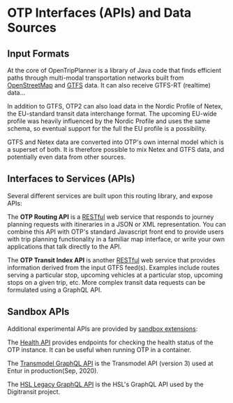 # OTP Interfaces (APIs) and Data Sources


## Input Formats

At the core of OpenTripPlanner is a library of Java code that finds efficient paths through multi-modal transportation networks built from [OpenStreetMap](http://wiki.openstreetmap.org/wiki/Main_Page) and [GTFS](https://developers.google.com/transit/gtfs/) data. It can also receive GTFS-RT (realtime) data...

In addition to GTFS, OTP2 can also load data in the Nordic Profile of Netex, the EU-standard transit data interchange format. The upcoming EU-wide profile was heavily influenced by the Nordic Profile and uses the same schema, so eventual support for the full the EU profile is a possibility.

GTFS and Netex data are converted into OTP's own internal model which is a superset of both. It is therefore possible to mix Netex and GTFS data, and potentially even data from other sources.

## Interfaces to Services (APIs)

Several different services are built upon this routing library, and expose APIs:

The **OTP Routing API** is a [RESTful](https://en.wikipedia.org/wiki/Representational_state_transfer) web service that responds to journey planning requests with itineraries in a JSON or XML representation. You can combine this API with OTP's standard Javascript front end to provide users with trip planning functionality in a familiar map interface, or write your own applications that talk directly to the API.

The **OTP Transit Index API** is another [RESTful](https://en.wikipedia.org/wiki/Representational_state_transfer) web service that provides information derived from the input GTFS feed(s). Examples include routes serving a particular stop, upcoming vehicles at a particular stop, upcoming stops on a given trip, etc. More complex transit data requests can be formulated using a GraphQL API.

## Sandbox APIs

Additional experimental APIs are provided by [sandbox extensions](SandboxExtension.md):

The [Health API](sandbox/HealthAPI.md) provides endpoints for checking the health status of the OTP instance. It can be useful when running OTP in a container.

The [Transmodel GraphQL API](sandbox/TransmodelApi.md) is the Transmodel API (version 3) used at Entur in production(Sep, 2020).

The [HSL Legacy GraphQL API](sandbox/LegacyGraphQLApi.md) is the HSL's GraphQL API used by the Digitransit project.
